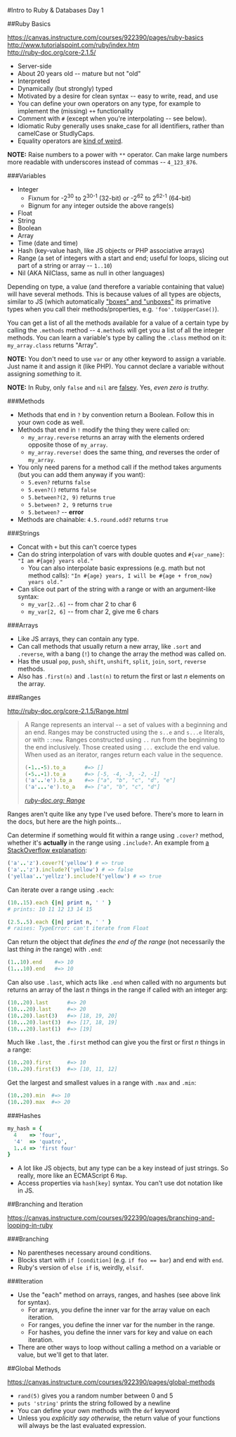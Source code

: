 #Intro to Ruby & Databases Day 1

##Ruby Basics

https://canvas.instructure.com/courses/922390/pages/ruby-basics  
http://www.tutorialspoint.com/ruby/index.htm <br>
http://ruby-doc.org/core-2.1.5/ 

* Server-side
* About 20 years old -- mature but not "old"
* Interpreted
* Dynamically (but strongly) typed
* Motivated by a desire for clean syntax -- easy to write, read, and use
* You can define your own operators on any type, for example to implement
  the (missing) `++` functionality
* Comment with `#` (except when you're interpolating -- see below).
* Idiomatic Ruby generally uses snake_case for all identifiers, rather than
  camelCase or StudlyCaps.
* Equality operators are [kind of weird](http://stackoverflow.com/questions/7156955/whats-the-difference-between-equal-eql-and).

**NOTE:** Raise numbers to a power with `**` operator. Can make large numbers more readable with underscores instead of commas -- `4_123_876`.

###Variables

* Integer
  * Fixnum for -2<sup>30</sup> to 2<sup>30-1</sup> (32-bit)
    or -2<sup>62</sup> to 2<sup>62-1</sup> (64-bit)
  * Bignum for any integer outside the above range(s)
* Float
* String
* Boolean
* Array
* Time (date and time)
* Hash (key-value hash, like JS objects or PHP associative arrays)
* Range (a set of integers with a start and end; useful for loops,
  slicing out part of a string or array -- `1..10`)
* Nil (AKA NilClass, same as null in other languages)

Depending on type, a value (and therefore a variable containing that value)
will have several methods. This is because values of all types are objects,
similar to JS (which automatically 
["boxes" and "unboxes"](http://stackoverflow.com/a/13056) its primative types 
when you call their methods/properties, e.g. `'foo'.toUpperCase()`). 

You can get a list of all the methods available for a value of a certain type 
by calling the `.methods` method -- `4.methods` will get you a list of all the 
integer methods. You can learn a variable's type by calling the `.class` method on it: `my_array.class` returns "Array".

**NOTE:** You don't need to use `var` or any other keyword to assign a 
variable. Just name it and assign it (like PHP). You cannot declare a variable 
without assigning _something_ to it.

**NOTE:** In Ruby, only `false` and `nil` are 
[falsey](http://james.padolsey.com/javascript/truthy-falsey/). Yes, _even zero 
is truthy._

###Methods

* Methods that end in `?` by convention return a Boolean. Follow this in your 
  own code as well.
* Methods that end in `!` modify the thing they were called on: 
  * `my_array.reverse` returns an array with the elements ordered opposite
    those of `my_array`.
  * `my_array.reverse!` does the same thing, _and_ reverses the order of 
    `my_array`.
* You only need parens for a method call if the method takes arguments (but 
  you can add them anyway if you want):
  * `5.even?` returns `false`
  * `5.even?()` returns `false`
  * `5.between?(2, 9)` returns `true`
  * `5.between? 2, 9` returns `true`
  * `5.between?` -- **error**
* Methods are chainable: `4.5.round.odd?` returns `true`

###Strings

* Concat with `+` but this can't coerce types
* Can do string interpolation of vars with double quotes and `#{var_name}`:
  `"I am #{age} years old."`
  * You can also interpolate basic expressions (e.g. math but not method 
    calls): `"In #{age} years, I will be #{age + from_now} years old."`
* Can slice out part of the string with a range or with an argument-like 
  syntax:
  * `my_var[2..6]` -- from char 2 to char 6
  * `my_var[2, 6]` -- from char 2, give me 6 chars

###Arrays

* Like JS arrays, they can contain any type.
* Can call methods that usually return a new array, like `.sort` and
  `.reverse`, with a bang (`!`) to change the array the method was called on.
* Has the usual `pop`, `push`, `shift`, `unshift`, `split`, `join`, `sort`,
  `reverse` methods.
* Also has `.first(n)` and `.last(n)` to return the first or last _n_ elements
  on the array.

###Ranges

http://ruby-doc.org/core-2.1.5/Range.html

> A Range represents an interval -- a set of values with a beginning and an end.
> Ranges may be constructed using the `s..e` and `s...e` literals, or with `::new`.
> Ranges constructed using `..` run from the beginning to the end inclusively.
> Those created using `...` exclude the end value. When used as an iterator,
> ranges return each value in the sequence.
>
> ```ruby
> (-1..-5).to_a      #=> []
> (-5..-1).to_a      #=> [-5, -4, -3, -2, -1]
> ('a'..'e').to_a    #=> ["a", "b", "c", "d", "e"]
> ('a'...'e').to_a   #=> ["a", "b", "c", "d"]
> ```
>
> <cite>[ruby-doc.org: Range](http://ruby-doc.org/core-2.1.5/Range.html)</a></cite>

Ranges aren't quite like any type I've used before. There's more to learn
in the docs, but here are the high points...

Can determine if something would fit within a range using `.cover?` method,
whether it's **actually** in the range using `.include?`. An example from 
[a StackOverflow explanation](http://stackoverflow.com/a/21609473):

```ruby
('a'..'z').cover?('yellow') # => true
('a'..'z').include?('yellow') # => false
('yellaa'..'yellzz').include?('yellow') # => true
  ```

Can iterate over a range using `.each`:

```ruby
(10..15).each {|n| print n, ' ' }
# prints: 10 11 12 13 14 15

(2.5..5).each {|n| print n, ' ' }
# raises: TypeError: can't iterate from Float
```

Can return the object that _defines the end of the range_ (not necessarily the
last thing _in_ the range) with `.end`:

```ruby
(1..10).end    #=> 10
(1...10).end   #=> 10
```

Can also use `.last`, which acts like `.end` when called with no arguments but
returns an array of the last _n_ things in the range if called with an integer arg:

```ruby
(10..20).last      #=> 20
(10...20).last     #=> 20
(10..20).last(3)   #=> [18, 19, 20]
(10...20).last(3)  #=> [17, 18, 19]
(10...20).last(1)  #=> [19]
```

Much like `.last`, the `.first` method can give you the first or first _n_
things in a range:

```ruby
(10..20).first     #=> 10
(10..20).first(3)  #=> [10, 11, 12]
```

Get the largest and smallest values in a range with `.max` and `.min`:

```ruby
(10..20).min  #=> 10
(10..20).max  #=> 20
```

###Hashes

```ruby
my_hash = {
  4    => 'four',
  '4'  => 'quatro',
  1..4 => 'first four'
}
```

* A lot like JS objects, but any type can be a key instead of just strings. So 
  really, more like an ECMAScript 6 `Map`.
* Access properties via `hash[key]` syntax. You can't use dot notation like
  in JS.

##Branching and Iteration

https://canvas.instructure.com/courses/922390/pages/branching-and-looping-in-ruby

###Branching

* No parentheses necessary around conditions.
* Blocks start with `if [condition]` (e.g. `if foo == bar`) and end with `end`.
* Ruby's version of `else if` is, weirdly, `elsif`.

###Iteration

* Use the "each" method on arrays, ranges, and hashes (see above link
  for syntax).
  * For arrays, you define the inner var for the array value on each iteration.
  * For ranges, you define the inner var for the number in the range.
  * For hashes, you define the inner vars for key and value on each iteration.
* There are other ways to loop without calling a method on a variable or 
  value, but we'll get to that later.

##Global Methods

https://canvas.instructure.com/courses/922390/pages/global-methods 

* `rand(5)` gives you a random number between 0 and 5
* `puts 'string'` prints the string followed by a newline
* You can define your own methods with the `def` keyword
* Unless you _explicitly say otherwise,_ the return value of your functions 
  will always be the last evaluated expression.
